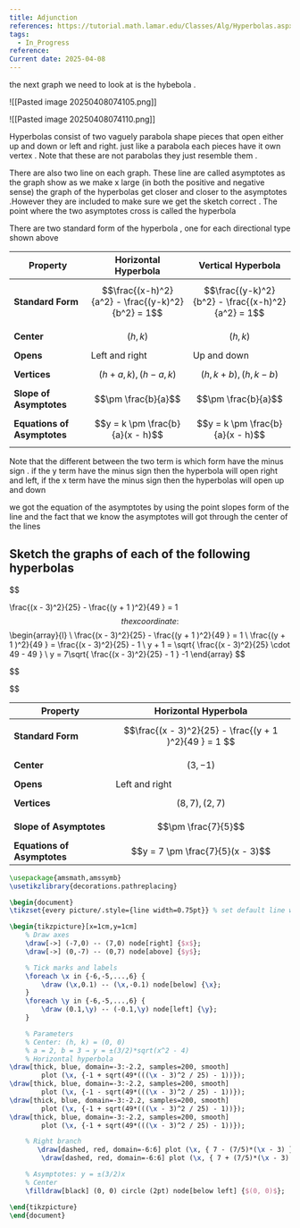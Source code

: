 ```yaml
---
title: Adjunction
references: https://tutorial.math.lamar.edu/Classes/Alg/Hyperbolas.aspx
tags:
  - In_Progress
reference: 
Current date: 2025-04-08
---
```


the next graph we need to look at is the  hybebola . 

![[Pasted image 20250408074105.png]]

![[Pasted image 20250408074110.png]]


Hyperbolas consist of two vaguely parabola shape pieces that open either up and down or left and right. just like a parabola each pieces have it own vertex . Note that these are not parabolas they just resemble them . 

There are also two line on each graph. These line are called asymptotes as the graph show as we make x large (in both the positive and negative sense) the graph of the hyperbolas get closer and closer to the asymptotes .However they are included to make sure we get the sketch correct . The point where the two asymptotes cross is called the hyperbola 

There are two standard form of the hyperbola , one for each directional type shown above 


| Property                     | Horizontal Hyperbola                                      | Vertical Hyperbola                                        |
|-----------------------------|------------------------------------------------------------|------------------------------------------------------------|
| **Standard Form**           | $$\frac{(x-h)^2}{a^2} - \frac{(y-k)^2}{b^2} = 1$$          | $$\frac{(y-k)^2}{b^2} - \frac{(x-h)^2}{a^2} = 1$$          |
| **Center**                  | $$(h, k)$$                                                 | $$(h, k)$$                                                 |
| **Opens**                   | Left and right                                             | Up and down                                                |
| **Vertices**                | $$(h+a, k), (h-a, k)$$                                     | $$(h, k+b), (h, k-b)$$                                     |
| **Slope of Asymptotes**     | $$\pm \frac{b}{a}$$                                        | $$\pm \frac{b}{a}$$                                        |
| **Equations of Asymptotes** | $$y = k \pm \frac{b}{a}(x - h)$$                           | $$y = k \pm \frac{b}{a}(x - h)$$                           |

Note that the different between the two term is which form have the minus sign . if the y term have the minus sign then the hyperbola will open right and left, if the x term have the minus sign then the hyperbolas will open up and down 

we got the equation of the asymptotes by using the point slopes form of the line and the fact that we know the asymptotes will got through the center of the lines 

##  Sketch the graphs of each of the following hyperbolas 


$$

\frac{(x - 3)^2}{25}  -  \frac{(y + 1 )^2}{49 }  = 1 
$$
the x coordinate  : 
$$
\begin{array}{l} \\
\frac{(x - 3)^2}{25}  -  \frac{(y + 1 )^2}{49 }  = 1   \\
\frac{(y + 1 )^2}{49 }   =  \frac{(x - 3)^2}{25}  - 1   \\
y + 1   = \sqrt{  \frac{(x - 3)^2}{25} \cdot 49 - 49  }  \\
y  =   7\sqrt{  \frac{(x - 3)^2}{25}  - 1  }  -1 
\end{array}
$$

$$
 
$$


| Property                    | Horizontal Hyperbola                                      |
| --------------------------- | --------------------------------------------------------- |
| **Standard Form**           | $$\frac{(x - 3)^2}{25}  -  \frac{(y + 1 )^2}{49 }  = 1 $$ |
| **Center**                  | $$(3,-1 )$$                                               |
| **Opens**                   | Left and right                                            |
| **Vertices**                | $$(8, 7), (2, 7)$$                                        |
| **Slope of Asymptotes**     | $$\pm \frac{7}{5}$$                                       |
| **Equations of Asymptotes** | $$y = 7 \pm \frac{7}{5}(x - 3)$$                          |


```tikz
\usepackage{amsmath,amssymb}
\usetikzlibrary{decorations.pathreplacing}

\begin{document}
\tikzset{every picture/.style={line width=0.75pt}} % set default line width

\begin{tikzpicture}[x=1cm,y=1cm]
    % Draw axes
    \draw[->] (-7,0) -- (7,0) node[right] {$x$};
    \draw[->] (0,-7) -- (0,7) node[above] {$y$};

    % Tick marks and labels
    \foreach \x in {-6,-5,...,6} {
        \draw (\x,0.1) -- (\x,-0.1) node[below] {\x};
    }
    \foreach \y in {-6,-5,...,6} {
        \draw (0.1,\y) -- (-0.1,\y) node[left] {\y};
    }

    % Parameters
    % Center: (h, k) = (0, 0)
    % a = 2, b = 3 → y = ±(3/2)*sqrt(x^2 - 4)
    % Horizontal hyperbola
\draw[thick, blue, domain=-3:-2.2, samples=200, smooth] 
        plot (\x, {-1 + sqrt(49*(((\x - 3)^2 / 25) - 1))});
\draw[thick, blue, domain=-3:-2.2, samples=200, smooth] 
        plot (\x, {-1 - sqrt(49*(((\x - 3)^2 / 25) - 1))});
\draw[thick, blue, domain=-3:-2.2, samples=200, smooth] 
        plot (\x, {-1 + sqrt(49*(((\x - 3)^2 / 25) - 1))});
\draw[thick, blue, domain=-3:-2.2, samples=200, smooth] 
        plot (\x, {-1 + sqrt(49*(((\x - 3)^2 / 25) - 1))});

    % Right branch
       \draw[dashed, red, domain=-6:6] plot (\x, { 7 - (7/5)*(\x - 3) });
        \draw[dashed, red, domain=-6:6] plot (\x, { 7 + (7/5)*(\x - 3) });

    % Asymptotes: y = ±(3/2)x
    % Center
    \filldraw[black] (0, 0) circle (2pt) node[below left] {$(0, 0)$};

\end{tikzpicture}
\end{document}

```

